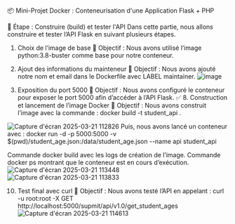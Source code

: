 📦 Mini-Projet Docker : Conteneurisation d'une Application Flask + PHP

📌 Étape : Construire (build) et tester l'API 
Dans cette partie, nous allons construire et tester l’API Flask en suivant plusieurs étapes.
 1. Choix de l’image de base
🎯 Objectif :
Nous avons utilisé l’image python:3.8-buster comme base pour notre conteneur.
 2. Ajout des informations du mainteneur
🎯 Objectif :
Nous avons ajouté notre nom et email dans le Dockerfile avec LABEL maintainer.
![image](https://github.com/user-attachments/assets/4ba07cee-5e44-4af9-9e11-721ebe9cb969)


3. Exposition du port 5000
🎯 Objectif :
Nous avons configuré le conteneur pour exposer le port 5000 afin d’accéder à l’API Flask.
✅ 8. Construction et lancement de l’image Docker 
🎯 Objectif :
Nous avons construit l’image avec la commande :
docker build -t student_api .

![Capture d'écran 2025-03-21 112826](https://github.com/user-attachments/assets/52e33dca-809c-4e20-be69-97d81463ddf1)
Puis, nous avons lancé un conteneur avec :
docker run -d -p 5000:5000 -v $(pwd)/student_age.json:/data/student_age.json --name api student_api

Commande docker build avec les logs de création de l’image.
Commande docker ps montrant que le conteneur est en cours d’exécution.
![Capture d'écran 2025-03-21 113448](https://github.com/user-attachments/assets/b0824b76-d22b-425e-8704-30673f9f67a6)
![Capture d'écran 2025-03-21 113833](https://github.com/user-attachments/assets/c92c3a03-5922-4da6-8575-c6253cb06e0f)


10. Test final avec curl
🎯 Objectif :
Nous avons testé l’API en appelant :
curl -u root:root -X GET http://localhost:5000/supmit/api/v1.0/get_student_ages
![Capture d'écran 2025-03-21 114613](https://github.com/user-attachments/assets/8cbe828c-3184-4421-93e6-f6c292309c1c)
